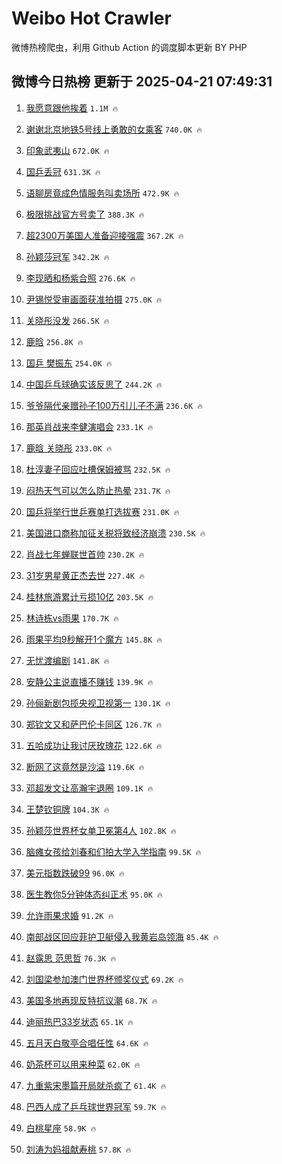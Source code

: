 # Weibo Hot Crawler 



微博热榜爬虫，利用 Github Action 的调度脚本更新 BY PHP 


## 微博今日热榜 更新于 2025-04-21 07:49:31 
1. [我愿意跟他挨着](https://s.weibo.com/weibo?q=%23%E6%88%91%E6%84%BF%E6%84%8F%E8%B7%9F%E4%BB%96%E6%8C%A8%E7%9D%80%23&t=31&band_rank=1&Refer=top) `1.1M 🔥` 

1. [谢谢北京地铁5号线上勇敢的女乘客](https://s.weibo.com/weibo?q=%23%E8%B0%A2%E8%B0%A2%E5%8C%97%E4%BA%AC%E5%9C%B0%E9%93%815%E5%8F%B7%E7%BA%BF%E4%B8%8A%E5%8B%87%E6%95%A2%E7%9A%84%E5%A5%B3%E4%B9%98%E5%AE%A2%23&t=31&band_rank=2&Refer=top) `740.0K 🔥` 

1. [印象武夷山](https://s.weibo.com/weibo?q=%23%E5%8D%B0%E8%B1%A1%E6%AD%A6%E5%A4%B7%E5%B1%B1%23&t=31&band_rank=3&Refer=top) `672.0K 🔥` 

1. [国乒丢冠](https://s.weibo.com/weibo?q=%E5%9B%BD%E4%B9%92%E4%B8%A2%E5%86%A0&t=31&band_rank=4&Refer=top) `631.3K 🔥` 

1. [语聊房竟成色情服务叫卖场所](https://s.weibo.com/weibo?q=%23%E8%AF%AD%E8%81%8A%E6%88%BF%E7%AB%9F%E6%88%90%E8%89%B2%E6%83%85%E6%9C%8D%E5%8A%A1%E5%8F%AB%E5%8D%96%E5%9C%BA%E6%89%80%23&t=31&band_rank=5&Refer=top) `472.9K 🔥` 

1. [极限挑战官方号卖了](https://s.weibo.com/weibo?q=%23%E6%9E%81%E9%99%90%E6%8C%91%E6%88%98%E5%AE%98%E6%96%B9%E5%8F%B7%E5%8D%96%E4%BA%86%23&t=31&band_rank=6&Refer=top) `388.3K 🔥` 

1. [超2300万美国人准备迎接强震](https://s.weibo.com/weibo?q=%23%E8%B6%852300%E4%B8%87%E7%BE%8E%E5%9B%BD%E4%BA%BA%E5%87%86%E5%A4%87%E8%BF%8E%E6%8E%A5%E5%BC%BA%E9%9C%87%23&t=31&band_rank=7&Refer=top) `367.2K 🔥` 

1. [孙颖莎冠军](https://s.weibo.com/weibo?q=%23%E5%AD%99%E9%A2%96%E8%8E%8E%E5%86%A0%E5%86%9B%23&t=31&band_rank=8&Refer=top) `342.2K 🔥` 

1. [李现晒和杨紫合照](https://s.weibo.com/weibo?q=%23%E6%9D%8E%E7%8E%B0%E6%99%92%E5%92%8C%E6%9D%A8%E7%B4%AB%E5%90%88%E7%85%A7%23&t=31&band_rank=9&Refer=top) `276.6K 🔥` 

1. [尹锡悦受审画面获准拍摄](https://s.weibo.com/weibo?q=%23%E5%B0%B9%E9%94%A1%E6%82%A6%E5%8F%97%E5%AE%A1%E7%94%BB%E9%9D%A2%E8%8E%B7%E5%87%86%E6%8B%8D%E6%91%84%23&t=31&band_rank=10&Refer=top) `275.0K 🔥` 

1. [关晓彤没发](https://s.weibo.com/weibo?q=%E5%85%B3%E6%99%93%E5%BD%A4%E6%B2%A1%E5%8F%91&t=31&band_rank=11&Refer=top) `266.5K 🔥` 

1. [鹿晗](https://s.weibo.com/weibo?q=%E9%B9%BF%E6%99%97&t=31&band_rank=12&Refer=top) `256.8K 🔥` 

1. [国乒 樊振东](https://s.weibo.com/weibo?q=%E5%9B%BD%E4%B9%92%20%E6%A8%8A%E6%8C%AF%E4%B8%9C&t=31&band_rank=13&Refer=top) `254.0K 🔥` 

1. [中国乒乓球确实该反思了](https://s.weibo.com/weibo?q=%23%E4%B8%AD%E5%9B%BD%E4%B9%92%E4%B9%93%E7%90%83%E7%A1%AE%E5%AE%9E%E8%AF%A5%E5%8F%8D%E6%80%9D%E4%BA%86%23&t=31&band_rank=14&Refer=top) `244.2K 🔥` 

1. [爷爷隔代亲赠孙子100万引儿子不满](https://s.weibo.com/weibo?q=%23%E7%88%B7%E7%88%B7%E9%9A%94%E4%BB%A3%E4%BA%B2%E8%B5%A0%E5%AD%99%E5%AD%90100%E4%B8%87%E5%BC%95%E5%84%BF%E5%AD%90%E4%B8%8D%E6%BB%A1%23&t=31&band_rank=15&Refer=top) `236.6K 🔥` 

1. [那英肖战来李健演唱会](https://s.weibo.com/weibo?q=%23%E9%82%A3%E8%8B%B1%E8%82%96%E6%88%98%E6%9D%A5%E6%9D%8E%E5%81%A5%E6%BC%94%E5%94%B1%E4%BC%9A%23&t=31&band_rank=16&Refer=top) `233.1K 🔥` 

1. [鹿晗 关晓彤](https://s.weibo.com/weibo?q=%E9%B9%BF%E6%99%97%20%E5%85%B3%E6%99%93%E5%BD%A4&t=31&band_rank=17&Refer=top) `233.0K 🔥` 

1. [杜淳妻子回应吐槽保姆被骂](https://s.weibo.com/weibo?q=%23%E6%9D%9C%E6%B7%B3%E5%A6%BB%E5%AD%90%E5%9B%9E%E5%BA%94%E5%90%90%E6%A7%BD%E4%BF%9D%E5%A7%86%E8%A2%AB%E9%AA%82%23&t=31&band_rank=18&Refer=top) `232.5K 🔥` 

1. [闷热天气可以怎么防止热晕](https://s.weibo.com/weibo?q=%E9%97%B7%E7%83%AD%E5%A4%A9%E6%B0%94%E5%8F%AF%E4%BB%A5%E6%80%8E%E4%B9%88%E9%98%B2%E6%AD%A2%E7%83%AD%E6%99%95&t=31&band_rank=19&Refer=top) `231.7K 🔥` 

1. [国乒将举行世乒赛单打选拔赛](https://s.weibo.com/weibo?q=%E5%9B%BD%E4%B9%92%E5%B0%86%E4%B8%BE%E8%A1%8C%E4%B8%96%E4%B9%92%E8%B5%9B%E5%8D%95%E6%89%93%E9%80%89%E6%8B%94%E8%B5%9B&t=31&band_rank=20&Refer=top) `231.0K 🔥` 

1. [美国进口商称加征关税将致经济崩溃](https://s.weibo.com/weibo?q=%23%E7%BE%8E%E5%9B%BD%E8%BF%9B%E5%8F%A3%E5%95%86%E7%A7%B0%E5%8A%A0%E5%BE%81%E5%85%B3%E7%A8%8E%E5%B0%86%E8%87%B4%E7%BB%8F%E6%B5%8E%E5%B4%A9%E6%BA%83%23&t=31&band_rank=21&Refer=top) `230.5K 🔥` 

1. [肖战七年蝉联世首帅](https://s.weibo.com/weibo?q=%23%E8%82%96%E6%88%98%E4%B8%83%E5%B9%B4%E8%9D%89%E8%81%94%E4%B8%96%E9%A6%96%E5%B8%85%23&t=31&band_rank=22&Refer=top) `230.2K 🔥` 

1. [31岁男星黄正杰去世](https://s.weibo.com/weibo?q=%2331%E5%B2%81%E7%94%B7%E6%98%9F%E9%BB%84%E6%AD%A3%E6%9D%B0%E5%8E%BB%E4%B8%96%23&t=31&band_rank=23&Refer=top) `227.4K 🔥` 

1. [桂林旅游累计亏损10亿](https://s.weibo.com/weibo?q=%23%E6%A1%82%E6%9E%97%E6%97%85%E6%B8%B8%E7%B4%AF%E8%AE%A1%E4%BA%8F%E6%8D%9F10%E4%BA%BF%23&t=31&band_rank=24&Refer=top) `203.5K 🔥` 

1. [林诗栋vs雨果](https://s.weibo.com/weibo?q=%23%E6%9E%97%E8%AF%97%E6%A0%8Bvs%E9%9B%A8%E6%9E%9C%23&t=31&band_rank=25&Refer=top) `170.7K 🔥` 

1. [雨果平均9秒解开1个魔方](https://s.weibo.com/weibo?q=%23%E9%9B%A8%E6%9E%9C%E5%B9%B3%E5%9D%879%E7%A7%92%E8%A7%A3%E5%BC%801%E4%B8%AA%E9%AD%94%E6%96%B9%23&t=31&band_rank=26&Refer=top) `145.8K 🔥` 

1. [无忧渡编剧](https://s.weibo.com/weibo?q=%E6%97%A0%E5%BF%A7%E6%B8%A1%E7%BC%96%E5%89%A7&t=31&band_rank=27&Refer=top) `141.8K 🔥` 

1. [安静公主说直播不赚钱](https://s.weibo.com/weibo?q=%23%E5%AE%89%E9%9D%99%E5%85%AC%E4%B8%BB%E8%AF%B4%E7%9B%B4%E6%92%AD%E4%B8%8D%E8%B5%9A%E9%92%B1%23&t=31&band_rank=28&Refer=top) `139.9K 🔥` 

1. [孙俪新剧包揽央视卫视第一](https://s.weibo.com/weibo?q=%E5%AD%99%E4%BF%AA%E6%96%B0%E5%89%A7%E5%8C%85%E6%8F%BD%E5%A4%AE%E8%A7%86%E5%8D%AB%E8%A7%86%E7%AC%AC%E4%B8%80&t=31&band_rank=29&Refer=top) `130.1K 🔥` 

1. [郑钦文又和萨巴伦卡同区](https://s.weibo.com/weibo?q=%23%E9%83%91%E9%92%A6%E6%96%87%E5%8F%88%E5%92%8C%E8%90%A8%E5%B7%B4%E4%BC%A6%E5%8D%A1%E5%90%8C%E5%8C%BA%23&t=31&band_rank=30&Refer=top) `126.7K 🔥` 

1. [五哈成功让我讨厌玫瑰花](https://s.weibo.com/weibo?q=%23%E4%BA%94%E5%93%88%E6%88%90%E5%8A%9F%E8%AE%A9%E6%88%91%E8%AE%A8%E5%8E%8C%E7%8E%AB%E7%91%B0%E8%8A%B1%23&t=31&band_rank=31&Refer=top) `122.6K 🔥` 

1. [断网了这竟然是沙溢](https://s.weibo.com/weibo?q=%E6%96%AD%E7%BD%91%E4%BA%86%E8%BF%99%E7%AB%9F%E7%84%B6%E6%98%AF%E6%B2%99%E6%BA%A2&t=31&band_rank=32&Refer=top) `119.6K 🔥` 

1. [邓超发文让高瀚宇退圈](https://s.weibo.com/weibo?q=%23%E9%82%93%E8%B6%85%E5%8F%91%E6%96%87%E8%AE%A9%E9%AB%98%E7%80%9A%E5%AE%87%E9%80%80%E5%9C%88%23&t=31&band_rank=33&Refer=top) `109.1K 🔥` 

1. [王楚钦铜牌](https://s.weibo.com/weibo?q=%E7%8E%8B%E6%A5%9A%E9%92%A6%E9%93%9C%E7%89%8C&t=31&band_rank=34&Refer=top) `104.3K 🔥` 

1. [孙颖莎世界杯女单卫冕第4人](https://s.weibo.com/weibo?q=%23%E5%AD%99%E9%A2%96%E8%8E%8E%E4%B8%96%E7%95%8C%E6%9D%AF%E5%A5%B3%E5%8D%95%E5%8D%AB%E5%86%95%E7%AC%AC4%E4%BA%BA%23&t=31&band_rank=35&Refer=top) `102.8K 🔥` 

1. [脑瘫女孩给刘春和们拍大学入学指南](https://s.weibo.com/weibo?q=%23%E8%84%91%E7%98%AB%E5%A5%B3%E5%AD%A9%E7%BB%99%E5%88%98%E6%98%A5%E5%92%8C%E4%BB%AC%E6%8B%8D%E5%A4%A7%E5%AD%A6%E5%85%A5%E5%AD%A6%E6%8C%87%E5%8D%97%23&t=31&band_rank=36&Refer=top) `99.5K 🔥` 

1. [美元指数跌破99](https://s.weibo.com/weibo?q=%23%E7%BE%8E%E5%85%83%E6%8C%87%E6%95%B0%E8%B7%8C%E7%A0%B499%23&t=31&band_rank=37&Refer=top) `96.0K 🔥` 

1. [医生教你5分钟体态纠正术](https://s.weibo.com/weibo?q=%23%E5%8C%BB%E7%94%9F%E6%95%99%E4%BD%A05%E5%88%86%E9%92%9F%E4%BD%93%E6%80%81%E7%BA%A0%E6%AD%A3%E6%9C%AF%23&t=31&band_rank=38&Refer=top) `95.0K 🔥` 

1. [允许雨果求婚](https://s.weibo.com/weibo?q=%23%E5%85%81%E8%AE%B8%E9%9B%A8%E6%9E%9C%E6%B1%82%E5%A9%9A%23&t=31&band_rank=39&Refer=top) `91.2K 🔥` 

1. [南部战区回应菲护卫艇侵入我黄岩岛领海](https://s.weibo.com/weibo?q=%23%E5%8D%97%E9%83%A8%E6%88%98%E5%8C%BA%E5%9B%9E%E5%BA%94%E8%8F%B2%E6%8A%A4%E5%8D%AB%E8%89%87%E4%BE%B5%E5%85%A5%E6%88%91%E9%BB%84%E5%B2%A9%E5%B2%9B%E9%A2%86%E6%B5%B7%23&t=31&band_rank=40&Refer=top) `85.4K 🔥` 

1. [赵露思 范思哲](https://s.weibo.com/weibo?q=%E8%B5%B5%E9%9C%B2%E6%80%9D%20%E8%8C%83%E6%80%9D%E5%93%B2&t=31&band_rank=41&Refer=top) `76.3K 🔥` 

1. [刘国梁参加澳门世界杯颁奖仪式](https://s.weibo.com/weibo?q=%E5%88%98%E5%9B%BD%E6%A2%81%E5%8F%82%E5%8A%A0%E6%BE%B3%E9%97%A8%E4%B8%96%E7%95%8C%E6%9D%AF%E9%A2%81%E5%A5%96%E4%BB%AA%E5%BC%8F&t=31&band_rank=42&Refer=top) `69.2K 🔥` 

1. [美国多地再现反特抗议潮](https://s.weibo.com/weibo?q=%23%E7%BE%8E%E5%9B%BD%E5%A4%9A%E5%9C%B0%E5%86%8D%E7%8E%B0%E5%8F%8D%E7%89%B9%E6%8A%97%E8%AE%AE%E6%BD%AE%23&t=31&band_rank=43&Refer=top) `68.7K 🔥` 

1. [迪丽热巴33岁状态](https://s.weibo.com/weibo?q=%23%E8%BF%AA%E4%B8%BD%E7%83%AD%E5%B7%B433%E5%B2%81%E7%8A%B6%E6%80%81%23&t=31&band_rank=44&Refer=top) `65.1K 🔥` 

1. [五月天白敬亭合唱任性](https://s.weibo.com/weibo?q=%E4%BA%94%E6%9C%88%E5%A4%A9%E7%99%BD%E6%95%AC%E4%BA%AD%E5%90%88%E5%94%B1%E4%BB%BB%E6%80%A7&t=31&band_rank=45&Refer=top) `64.6K 🔥` 

1. [奶茶杯可以用来种菜](https://s.weibo.com/weibo?q=%E5%A5%B6%E8%8C%B6%E6%9D%AF%E5%8F%AF%E4%BB%A5%E7%94%A8%E6%9D%A5%E7%A7%8D%E8%8F%9C&t=31&band_rank=46&Refer=top) `62.0K 🔥` 

1. [九重紫宋墨篇开局就杀疯了](https://s.weibo.com/weibo?q=%E4%B9%9D%E9%87%8D%E7%B4%AB%E5%AE%8B%E5%A2%A8%E7%AF%87%E5%BC%80%E5%B1%80%E5%B0%B1%E6%9D%80%E7%96%AF%E4%BA%86&t=31&band_rank=47&Refer=top) `61.4K 🔥` 

1. [巴西人成了乒乓球世界冠军](https://s.weibo.com/weibo?q=%23%E5%B7%B4%E8%A5%BF%E4%BA%BA%E6%88%90%E4%BA%86%E4%B9%92%E4%B9%93%E7%90%83%E4%B8%96%E7%95%8C%E5%86%A0%E5%86%9B%23&t=31&band_rank=48&Refer=top) `59.7K 🔥` 

1. [白桃星座](https://s.weibo.com/weibo?q=%23%E7%99%BD%E6%A1%83%E6%98%9F%E5%BA%A7%23&t=31&band_rank=49&Refer=top) `58.9K 🔥` 

1. [刘涛为妈祖献寿桃](https://s.weibo.com/weibo?q=%23%E5%88%98%E6%B6%9B%E4%B8%BA%E5%A6%88%E7%A5%96%E7%8C%AE%E5%AF%BF%E6%A1%83%23&t=31&band_rank=50&Refer=top) `57.8K 🔥` 

